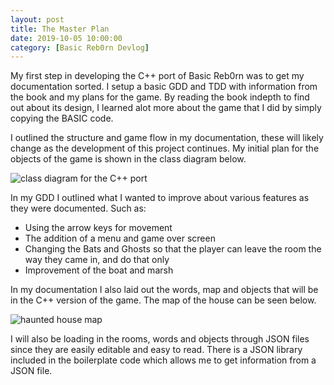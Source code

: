 ```yaml
---
layout: post
title: The Master Plan
date: 2019-10-05 10:00:00
category: [Basic Reb0rn Devlog]
---
```


My first step in developing the C++ port of Basic Reb0rn was to get my documentation sorted. I setup a basic GDD and TDD with information from the book and my plans for the game.
By reading the book indepth to find out about its design, I learned alot more about the game that I did by simply copying the BASIC code. 

I outlined the structure and game flow in my documentation, these will likely change as the development of this project continues. My initial plan for the objects of the game is shown in the class diagram below.

<img src="{{ site.baseurl }}/assets/Blog/BasicRebornDevlog/class_diagram.jpg" alt="class diagram for the C++ port"/>

In my GDD I outlined what I wanted to improve about various features as they were documented. Such as:
* Using the arrow keys for movement
* The addition of a menu and game over screen
* Changing the Bats and Ghosts so that the player can leave the room the way they came in, and do that only
* Improvement of the boat and marsh

In my documentation I also laid out the words, map and objects that will be in the C++ version of the game. The map of the house can be seen below.

<img src="{{ site.baseurl }}/assets/Blog/BasicRebornDevlog/house_map.jpg" alt="haunted house map"/>

I will also be loading in the rooms, words and objects through JSON files since they are easily editable and easy to read. There is a JSON library included in the boilerplate code which allows me to get information from a JSON file. 